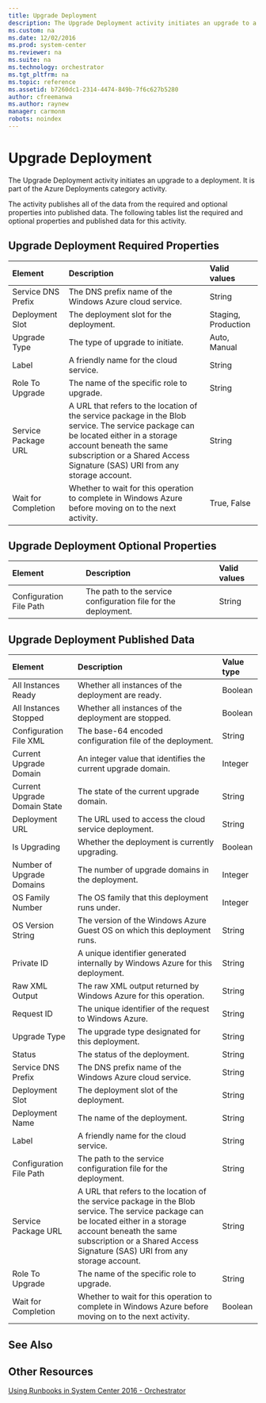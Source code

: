```yaml
---
title: Upgrade Deployment
description: The Upgrade Deployment activity initiates an upgrade to a deployment.
ms.custom: na
ms.date: 12/02/2016
ms.prod: system-center
ms.reviewer: na
ms.suite: na
ms.technology: orchestrator
ms.tgt_pltfrm: na
ms.topic: reference
ms.assetid: b7260dc1-2314-4474-849b-7f6c627b5280
author: cfreemanwa
ms.author: raynew
manager: carmonm
robots: noindex
---
```

# Upgrade Deployment

The Upgrade Deployment activity initiates an upgrade to a deployment. It is part of the Azure Deployments category activity.

The activity publishes all of the data from the required and optional properties into published data. The following tables list the required and optional properties and published data for this activity.

## Upgrade Deployment Required Properties

| **Element**   | **Description**   | **Valid values**   |
|:---|:---|:---|
| Service DNS Prefix  | The DNS prefix name of the Windows Azure cloud service.   | String   |
| Deployment Slot   | The deployment slot for the deployment.   | Staging, Production |
| Upgrade Type   | The type of upgrade to initiate.   | Auto, Manual   |
| Label   | A friendly name for the cloud service.   | String   |
| Role To Upgrade   | The name of the specific role to upgrade.   | String   |
| Service Package URL | A URL that refers to the location of the service package in the Blob service. The service package can be located either in a storage account beneath the same subscription or a Shared Access Signature (SAS) URI from any storage account. | String   |
| Wait for Completion | Whether to wait for this operation to complete in Windows Azure before moving on to the next activity.   | True, False   |

## Upgrade Deployment Optional Properties

| **Element**   | **Description**   | **Valid values** |
|:---|:---|:---|
| Configuration File Path | The path to the service configuration file for the deployment. | String   |

## Upgrade Deployment Published Data

| **Element**   | **Description**   | **Value type** |
|:---|:---|:---|
| All Instances Ready   | Whether all instances of the deployment are ready.   | Boolean   |
| All Instances Stopped   | Whether all instances of the deployment are stopped.   | Boolean   |
| Configuration File XML   | The base-64 encoded configuration file of the deployment.   | String   |
| Current Upgrade Domain   | An integer value that identifies the current upgrade domain.   | Integer   |
| Current Upgrade Domain State | The state of the current upgrade domain.   | String   |
| Deployment URL   | The URL used to access the cloud service deployment.   | String   |
| Is Upgrading   | Whether the deployment is currently upgrading.   | Boolean   |
| Number of Upgrade Domains   | The number of upgrade domains in the deployment.   | Integer   |
| OS Family Number   | The OS family that this deployment runs under.   | Integer   |
| OS Version String   | The version of the Windows Azure Guest OS on which this deployment runs.   | String   |
| Private ID   | A unique identifier generated internally by Windows Azure for this deployment.   | String   |
| Raw XML Output   | The raw XML output returned by Windows Azure for this operation.   | String   |
| Request ID   | The unique identifier of the request to Windows Azure.   | String   |
| Upgrade Type   | The upgrade type designated for this deployment.   | String   |
| Status   | The status of the deployment.   | String   |
| Service DNS Prefix   | The DNS prefix name of the Windows Azure cloud service.   | String   |
| Deployment Slot   | The deployment slot of the deployment.   | String   |
| Deployment Name   | The name of the deployment.   | String   |
| Label   | A friendly name for the cloud service.   | String   |
| Configuration File Path   | The path to the service configuration file for the deployment.   | String   |
| Service Package URL   | A URL that refers to the location of the service package in the Blob service. The service package can be located either in a storage account beneath the same subscription or a Shared Access Signature (SAS) URI from any storage account. | String   |
| Role To Upgrade   | The name of the specific role to upgrade.   | String   |
| Wait for Completion   | Whether to wait for this operation to complete in Windows Azure before moving on to the next activity.   | Boolean   |

## See Also


## Other Resources

[Using Runbooks in System Center 2016 - Orchestrator](https://technet.microsoft.com/en-us/library/hh403791.aspx)


